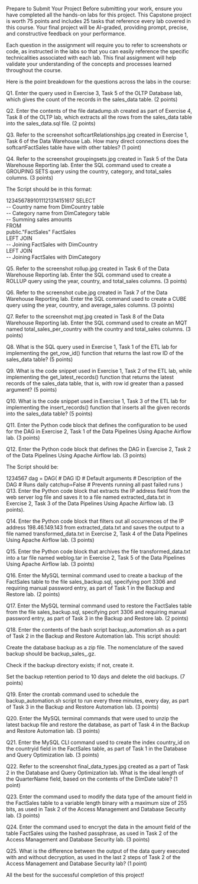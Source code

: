 Prepare to Submit Your Project
Before submitting your work, ensure you have completed all the hands-on labs for this project. This Capstone project is worth 75 points and includes 25 tasks that reference every lab covered in this course. Your final project will be AI-graded, providing prompt, precise, and constructive feedback on your performance.

Each question in the assignment will require you to refer to screenshots or code, as instructed in the labs so that you can easily reference the specific technicalities associated with each lab. This final assignment will help validate your understanding of the concepts and processes learned throughout the course.

Here is the point breakdown for the questions across the labs in the course:

Q1. Enter the query used in Exercise 3, Task 5 of the OLTP Database lab, which gives the count of the records in the sales_data table. (2 points)

Q2. Enter the contents of the file datadump.sh created as part of Exercise 4, Task 8 of the OLTP lab, which extracts all the rows from the sales_data table into the sales_data.sql file. (2 points)

Q3. Refer to the screenshot softcartRelationships.jpg created in Exercise 1, Task 6 of the Data Warehouse Lab. How many direct connections does the softcartFactSales table have with other tables? (1 point)

Q4. Refer to the screenshot groupingsets.jpg created in Task 5 of the Data Warehouse Reporting lab. Enter the SQL command used to create a GROUPING SETS query using the country, category, and total_sales columns. (3 points)

 The Script should be in this format:

1234567891011121314151617
SELECT  
     -- Country name from DimCountry table  
     -- Category name from DimCategory table  
      -- Summing sales amounts  
FROM  
    public."FactSales" FactSales  
LEFT JOIN  
      -- Joining FactSales with DimCountry  
LEFT JOIN  
      -- Joining FactSales with DimCategory  

Q5. Refer to the screenshot rollup.jpg created in Task 6 of the Data Warehouse Reporting lab. Enter the SQL command used to create a ROLLUP query using the year, country, and total_sales columns. (3 points)

Q6. Refer to the screenshot cube.jpg created in Task 7 of the Data Warehouse Reporting lab. Enter the SQL command used to create a CUBE query using the year, country, and average_sales columns. (3 points)

Q7. Refer to the screenshot mqt.jpg created in Task 8 of the Data Warehouse Reporting lab. Enter the SQL command used to create an MQT named total_sales_per_country with the country and total_sales columns. (3 points)

Q8. What is the SQL query used in Exercise 1, Task 1 of the ETL lab for implementing the get_row_id() function that returns the last row ID of the sales_data table? (5 points)

Q9. What is the code snippet used in Exercise 1, Task 2 of the ETL lab, while implementing the get_latest_records() function that returns the latest records of the sales_data table, that is, with row id greater than a passed argument? (5 points)

 Q10. What is the code snippet used in Exercise 1, Task 3 of the ETL lab for implementing the insert_records() function that inserts all the given records into the sales_data table? (5 points)

Q11. Enter the Python code block that defines the configuration to be used for the DAG in Exercise 2, Task 1 of the Data Pipelines Using Apache Airflow lab. (3 points)

Q12. Enter the Python code block that defines the DAG in Exercise 2, Task 2 of the Data Pipelines Using Apache Airflow lab. (3 points)

The Script should be:

1234567
dag = DAG(
    # DAG ID
    # Default arguments
    # Description of the DAG
    # Runs daily
    catchup=False  # Prevents running all past failed runs
)
Q13. Enter the Python code block that extracts the IP address field from the web server log file and saves it to a file named extracted_data.txt in Exercise 2, Task 3 of the Data Pipelines Using Apache Airflow lab. (3 points). 

Q14. Enter the Python code block that filters out all occurrences of the IP address 198.46.149.143 from extracted_data.txt and saves the output to a file named transformed_data.txt in Exercise 2, Task 4 of the Data Pipelines Using Apache Airflow lab. (3 points)

Q15. Enter the Python code block that archives the file transformed_data.txt into a tar file named weblog.tar in Exercise 2, Task 5 of the Data Pipelines Using Apache Airflow lab. (3 points)

Q16. Enter the MySQL terminal command used to create a backup of the FactSales table to the file sales_backup.sql, specifying port 3306 and requiring manual password entry, as part of Task 1 in the Backup and Restore lab. (2 points)

Q17. Enter the MySQL terminal command used to restore the FactSales table from the file sales_backup.sql, specifying port 3306 and requiring manual password entry, as part of Task 3 in the Backup and Restore lab. (2 points)

Q18. Enter the contents of the bash script backup_automation.sh as a part of Task 2 in the Backup and Restore Automation lab. This script should:

Create the database backup as a zip file. The nomenclature of the saved backup should be backup_sales_<timestamp>.gz.

Check if the backup directory exists; if not, create it.

Set the backup retention period to 10 days and delete the old backups. (7 points)

Q19. Enter the crontab command used to schedule the backup_automation.sh script to run every three minutes, every day, as part of Task 3 in the Backup and Restore Automation lab. (3 points)

Q20. Enter the MySQL terminal commands that were used to unzip the latest backup file and restore the database, as part of Task 4 in the Backup and Restore Automation lab. (3 points)

Q21. Enter the MySQL CLI command used to create the index country_id on the countryid field in the FactSales table, as part of Task 1 in the Database and Query Optimization lab. (3 points)

Q22. Refer to the screenshot final_data_types.jpg created as a part of Task 2 in the Database and Query Optimization lab. What is the ideal length of the QuarterName field, based on the contents of the DimDate table? (1 point)

Q23. Enter the command used to modify the data type of the amount field in the FactSales table to a variable length binary with a maximum size of 255 bits, as used in Task 2 of the Access Management and Database Security lab. (3 points)

Q24. Enter the command used to encrypt the data in the amount field of the table FactSales using the hashed passphrase, as used in Task 2 of the Access Management and Database Security lab. (3 points)

Q25. What is the difference between the output of the data query executed with and without decryption, as used in the last 2 steps of Task 2 of the Access Management and Database Security lab? (1 point)

All the best for the successful completion of this project!